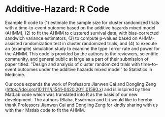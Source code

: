 # Additive-Hazard: R Code

Example R code to (1) estimate the sample size for cluster randomized trials with a time-to-event outcome based on the additive hazards mixed model (AHMM), (2) to fit the AHMM to
clustered survival data, with bias-corrected sandwich variance estimators, (3) to compute p-values based on AHMM-assisted randomization test in cluster randomized trials, and (4)
to execute an (example) simulation study to examine the type I error rate and power for the AHMM. This code is provided by the authors to the reviewers, scientific community, and
general public at large as a part of their submission of paper titled: "Design and analysis of cluster randomized trials with time-to-event outcomes under the additive hazards
mixed model" to Statistics in Medicine.

Our code expands the work of Professors Jianwen Cai and Dongling Zeng (https://doi.org/10.1111/j.1541-0420.2011.01590.x) and is inspired by their MatLab code which was translated 
into R as the basis of our new development. The authors (Blaha, Esserman and Li) would like to hereby thank Professors Jianwen Cai and Dongling Zeng for kindly sharing with us 
with their Matlab code to fit the AHMM.

